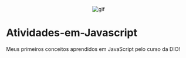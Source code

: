 <div align="center">
  <img src="https://media.tenor.com/Xq9lCftr1-oAAAAi/neko-hearts.gif](https://media.tenor.com/TReUojNlZ6wAAAAi/js-javascript.gif" alt="gif">
</div>

# Atividades-em-Javascript
Meus primeiros conceitos aprendidos em JavaScript pelo curso da DIO!
